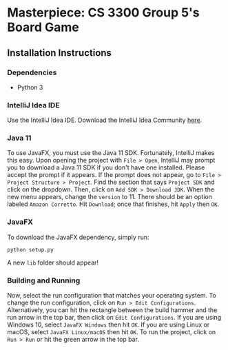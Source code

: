# Masterpiece: CS 3300 Group 5's Board Game

## Installation Instructions

### Dependencies
* Python 3

### IntelliJ Idea IDE

Use the IntelliJ Idea IDE. Download the IntelliJ Idea Community [here](https://www.jetbrains.com/idea/).

### Java 11

To use JavaFX, you must use the Java 11 SDK. Fortunately, IntelliJ makes this easy.
Upon opening the project with `File > Open`, IntelliJ may prompt you to download a Java 11 SDK if you don't have
one installed. Please accept the prompt if it appears. If the prompt does not appear, go to 
`File > Project Structure > Project`. Find the section that says `Project SDK` and click on the dropdown.
Then, click on `Add SDK > Download JDK`. When the new menu appears, change the `version` to 11.
There should be an option labeled `Amazon Corretto`. Hit `Download`; once that finishes, hit `Apply` then `OK`.

### JavaFX

To download the JavaFX dependency, simply run:
``` 
python setup.py
```
A new `lib` folder should appear!

### Building and Running

Now, select the run configuration that matches your operating system. 
To change the run configuration, click on `Run > Edit Configurations`. Alternatively, you can hit
the rectangle between the build hammer and the run arrow in the top bar, then click on `Edit Configurations`.
If you are using Windows 10, select `JavaFX Windows` then hit `OK`.
If you are using Linux or macOS, select `JavaFX Linux/macOS` then hit `OK`.
To run the project, click on `Run > Run` or hit the green arrow in the top bar.